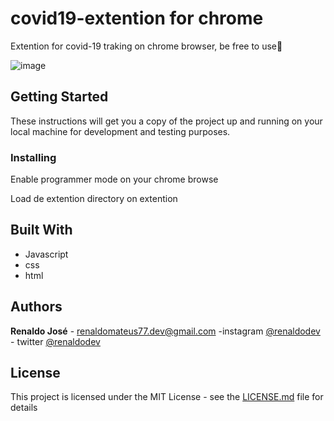 # covid19-extention for chrome
Extention for covid-19 traking on chrome browser, be free to use🙂

![image](https://user-images.githubusercontent.com/48330827/85554814-305e1380-b61d-11ea-9885-b589d9ec0f4f.png)

## Getting Started

These instructions will get you a copy of the project up and running on your local machine for development and testing purposes.


### Installing

Enable programmer mode on your chrome browse

Load de extention directory on extention

## Built With

* Javascript
* css
* html

## Authors

**Renaldo José** - renaldomateus77.dev@gmail.com -instagram [@renaldodev](https://www.instagram.com/renaldo.rj) - twitter [@renaldodev](https://twitter.com/renaldodev)


## License

This project is licensed under the MIT License - see the [LICENSE.md](LICENSE.md) file for details

